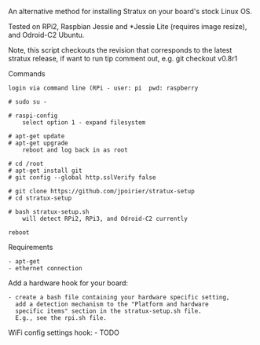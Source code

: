 An alternative method for installing Stratux on your board's stock Linux OS.

Tested on RPi2, Raspbian Jessie and *Jessie Lite (requires image resize),
and Odroid-C2 Ubuntu.

Note, this script checkouts the revision that corresponds to the latest
stratux release, if want to run tip comment out, e.g. git checkout v0.8r1

Commands

    login via command line (RPi - user: pi  pwd: raspberry

    # sudo su -
    
    # raspi-config
        select option 1 - expand filesystem

    # apt-get update
    # apt-get upgrade
        reboot and log back in as root

    # cd /root
    # apt-get install git
    # git config --global http.sslVerify false

    # git clone https://github.com/jpoirier/stratux-setup
    # cd stratux-setup

    # bash stratux-setup.sh
        will detect RPi2, RPi3, and Odroid-C2 currently
        
    reboot

Requirements

    - apt-get 
    - ethernet connection

Add a hardware hook for your board:

    - create a bash file containing your hardware specific setting,
      add a detection mechanism to the "Platform and hardware
      specific items" section in the stratux-setup.sh file.
      E.g., see the rpi.sh file.
      
WiFi config settings hook:
    - TODO

